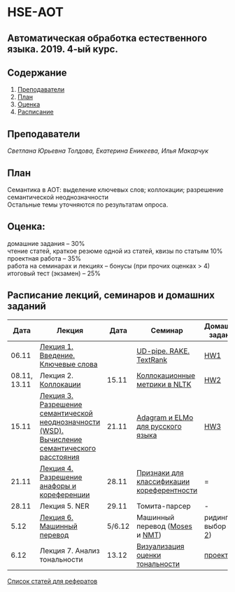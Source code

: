 # HSE-АОТ
## Автоматическая обработка естественного языка. 2019. 4-ый курс. <br>

## Содержание
1. [Преподаватели](#prep)
2. [План](#plan)
3. [Оценка](#score)
4. [Расписание](#sched)

## Преподаватели<a name="prep"/>
*Светлана Юрьевна Толдова, Екатерина Еникеева, Илья Макарчук*<br>

## План<br><a name="plan"/>
Семантика в АОТ: выделение ключевых слов; коллокации; разрешение семантической неоднозначности<br>
Остальные темы уточняются по результатам опроса.

## Оценка:<br><a name="score"/>
домашние задания – 30% <br>
чтение статей, краткое резюме одной из статей, квизы по статьям 10%<br>
проектная работа – 35%<br>
работа на семинарах и лекциях – бонусы (при прочих оценках > 4)<br>
итоговый тест (экзамен) – 25%<br>

## Расписание лекций, семинаров и домашних заданий<a name="sched"/>
|Дата|Лекция|Дата|Семинар|Домашнее задание|Дедлайн|
|-|-|-|-|-|-|
|06.11|[Лекция 1. Введение. Ключевые слова](https://github.com/sjut/HSE-Compling/blob/master/Lectures/CL2_1L_KW.ppt)|| [UD-pipe. RAKE. TextRank](https://github.com/sjut/HSE-Compling/tree/master/seminars/1_Keywords.ipynb) | [HW1](https://github.com/sjut/HSE-Compling/tree/master/hw/hw1.md) |18.11|
|08.11, 13.11|Лекция 2. [Коллокации](https://github.com/sjut/HSE-Compling/blob/master/Lectures/CL2_L_Collocations.pptx)|15.11|[Коллокационные метрики в NLTK](https://github.com/sjut/HSE-Compling/tree/master/seminars/2_Collocations.ipynb)| [HW2](https://github.com/sjut/HSE-Compling/tree/master/hw/hw2.md) | 26.11 |
|15.11|[Лекция 3. Разрешение семантической неоднозначности (WSD). Вычисление семантического расстояния]()| 21.11 | [Adagram и ELMo для русского языка](https://github.com/sjut/HSE-Compling/tree/master/seminars/3_WSD.ipynb) | [HW3](https://github.com/sjut/HSE-Compling/tree/master/hw/hw3.md) | 9.12 |
|21.11|[Лекция 4. Разрешение анафоры и кореференции]()| 28.11 | [Признаки для классификации кореферентности](https://github.com/sjut/HSE-Compling/tree/master/seminars/4_Coreference.ipynb) | = | = |
|28.11|Лекция 5. NER | 29.11 | Томита-парсер | - | - |
|5.12 | [Лекция 6. Машинный перевод](https://github.com/sjut/HSE-Compling/blob/master/Lectures/MT.pptx) | 5/6.12 | Машинный перевод ([Moses](http://www.statmt.org/moses/?n=Moses.Tutorial) и [NMT](https://github.com/sjut/HSE-Compling/tree/master/seminars/6_NMT.ipynb)) | ридинг на выбор ([1](https://www.aclweb.org/anthology/J03-1002.pdf) и [2](https://arxiv.org/pdf/1409.0473.pdf)) | |
|6.12 | Лекция 7. Анализ тональности | 13.12 | [Визуализация оценки тональности](https://github.com/sjut/HSE-Compling/tree/master/seminars/7_Sentiment.ipynb) | [проект](https://drive.google.com/open?id=1hHPc2y_fXNvlh623_5GTAMqcAtSucxNaC9ZRuwHi3Wk) | 23.12 |

[Список статей для рефератов](https://github.com/sjut/HSE-Compling/blob/master/%D0%9B%D0%B8%D1%82%D0%B5%D1%80%D0%B0%D1%82%D1%83%D1%80%D0%B0/Literature_for_summary.txt)

